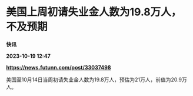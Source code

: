 # 美国上周初请失业金人数为19.8万人，不及预期
**快讯**

**2023-10-19 12:47**

**https://news.futunn.com/post/33037498**

美国至10月14日当周初请失业金人数为19.8万人，预估为21万人，前值为20.9万人。